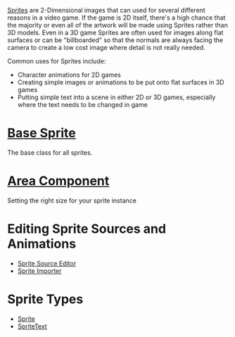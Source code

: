 [Sprites](https://github.com/PlasmaEngine/PlasmaDocs/blob/master/plasma_editor_documentation/code_reference/class_reference/sprite.markdown)  are 2-Dimensional images that can used for several different reasons in a video game. If the game is 2D itself, there's a high chance that the majority or even all of the artwork will be made using Sprites rather than 3D models. Even in a 3D game Sprites are often used for images along flat surfaces or can be "billboarded" so that the normals are always facing the camera to create a low cost image where detail is not really needed. 

Common uses for Sprites include:
   * Character animations for 2D games
   * Creating simple images or animations to be put onto flat surfaces in 3D games
   * Putting simple text into a scene in either 2D or 3D games, especially where the text needs to be changed in game


 # [Base Sprite](https://github.com/PlasmaEngine/PlasmaDocs/blob/master/plasma_editor_documentation/plasmamanual/graphics/sprites/basesprite.markdown)
The base class for all sprites.

 # [Area Component](https://github.com/PlasmaEngine/PlasmaDocs/blob/master/plasma_editor_documentation/plasmamanual/graphics/sprites/area.markdown)
Setting the right size for your sprite instance

 # Editing Sprite Sources and Animations
- [Sprite Source Editor](https://github.com/PlasmaEngine/PlasmaDocs/blob/master/plasma_editor_documentation/plasmamanual/graphics/sprites/spritesourceeditor.markdown)
- [Sprite Importer](https://github.com/PlasmaEngine/PlasmaDocs/blob/master/plasma_editor_documentation/plasmamanual/graphics/sprites/spriteimporter.markdown)

 # Sprite Types
- [Sprite](https://github.com/PlasmaEngine/PlasmaDocs/blob/master/plasma_editor_documentation/plasmamanual/graphics/sprites/sprite.markdown)
- [SpriteText](https://github.com/PlasmaEngine/PlasmaDocs/blob/master/plasma_editor_documentation/plasmamanual/graphics/sprites/spritetext.markdown)
 

 